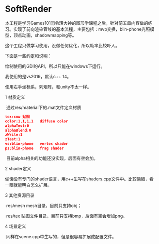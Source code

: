 # SoftRender

本工程是学习Games101闫令琪大神的图形学课程之后，针对前五章内容做的练习。实现了前向渲染管线的基本流程，主要包括：mvp变换，blin-phone光照模型，顶点动画，shadowmapping等。

这个工程只做学习使用，没做任何优化，所以帧率比较吓人。

下面是一些约定和说明：

绘制使用的GDI的API，所以只能在windows下运行。

我使用的是vs2019，默认c++ 14。

使用右手坐标系，列矩阵，和unity不太一样。

1 材质定义

​	通过res/material下的.mat文件定义材质

```json
tex:cow	贴图
color:1,1,1,1	diffuse color
alphaTest:0
alphaBlend:0
zWrite:1
zTest:1
vs:blin-phone	vertex shader 
ps:blin-phone	frag shader
```
​	目前alpha相关的功能还没实现，后面有空会加。

2 shader定义

​	偷懒没有专门的shader语言，用c++生写在shaders.cpp文件中。比较简陋，看一眼就能明白怎么扩展。

3 其他资源目录

​	res/mesh	mesh目录，目前只支持obj；

​	res/tex	贴图文件目录，目前只支持bmp，后面有空会增加png。

4 场景定义

​	同样在scene.cpp中生写的，但是很容易扩展成配置文件。